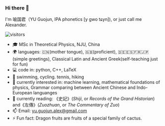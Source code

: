### Hi there 👋 
I'm 喻国君（YU Guojun, IPA phonetics \[y gwo tɕyn\]), or just call me Alexander.

![visitors](https://visitor-badge.glitch.me/badge?page_id=page.id&left_color=green&right_color=red)

- 🎓 MSc in Theoretical Physics, NJU, China
- 🌍 languages: 🇨🇳(mother tongue), 🇬🇧(proficient), 🇩🇪🇪🇸🇫🇷🇯🇵(simple greetings), Classical Latin and Ancient Greek(self-teaching just for fun)
- 💻 code in: python, C++, LaTeX
- 🏃 swimming, cycling. tennis, hiking
- 🌱 currently interested in: machine learning, mathematical foundations of physics, Grammar comparing between Ancient Chinese and Indo-European languanges
- 📖 currently reading: 《史記》(_Shiji_, or _Records of the Grand Historian_) and《左傳》(_Zuozhuan_, or _The Commentary of Zuo_)
- 📫 Email: yu.guojun.alex@gmail.com
- ⚡ Fun fact: Dragon fruits are fruits of a special family of cactus.
